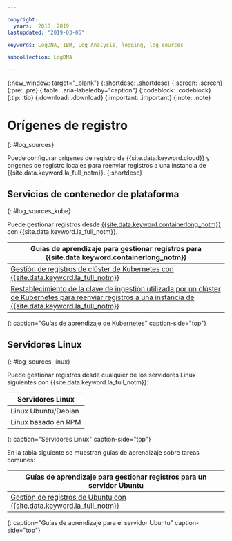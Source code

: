 ```yaml
---

copyright:
  years:  2018, 2019
lastupdated: "2019-03-06"

keywords: LogDNA, IBM, Log Analysis, logging, log sources

subcollection: LogDNA

---
```


{:new_window: target="_blank"}
{:shortdesc: .shortdesc}
{:screen: .screen}
{:pre: .pre}
{:table: .aria-labeledby="caption"}
{:codeblock: .codeblock}
{:tip: .tip}
{:download: .download}
{:important: .important}
{:note: .note}

# Orígenes de registro
{: #log_sources}

Puede configurar orígenes de registro de {{site.data.keyword.cloud}} y orígenes de registro locales para reenviar registros a una instancia de {{site.data.keyword.la_full_notm}}. 
{:shortdesc}


## Servicios de contenedor de plataforma
{: #log_sources_kube}

Puede gestionar registros desde [{{site.data.keyword.containerlong_notm}}](/docs/containers?topic=containers-container_index#container_index) con {{site.data.keyword.la_full_notm}}.

| Guías de aprendizaje para gestionar registros para {{site.data.keyword.containerlong_notm}} |
|---------------------------------------------------------------------------------------------------|
| [Gestión de registros de clúster de Kubernetes con {{site.data.keyword.la_full_notm}}](/docs/services/Log-Analysis-with-LogDNA/tutorials?topic=LogDNA-kube#kube)|
| [Restablecimiento de la clave de ingestión utilizada por un clúster de Kubernetes para reenviar registros a una instancia de {{site.data.keyword.la_full_notm}}](/docs/services/Log-Analysis-with-LogDNA/tutorials?topic=LogDNA-kube_reset#kube_reset) | 
{: caption="Guías de aprendizaje de Kubernetes" caption-side="top"} 



## Servidores Linux
{: #log_sources_linux}

Puede gestionar registros desde cualquier de los servidores Linux siguientes con {{site.data.keyword.la_full_notm}}:

| Servidores Linux       | 
|---------------------|
| Linux Ubuntu/Debian | 
| Linux basado en RPM     |
{: caption="Servidores Linux" caption-side="top"} 


En la tabla siguiente se muestran guías de aprendizaje sobre tareas comunes:

| Guías de aprendizaje para gestionar registros para un servidor Ubuntu |
|-----------------------------------------------|
| [Gestión de registros de Ubuntu con {{site.data.keyword.la_full_notm}}](/docs/services/Log-Analysis-with-LogDNA/tutorials?topic=LogDNA-ubuntu#ubuntu) | 
{: caption="Guías de aprendizaje para el servidor Ubuntu" caption-side="top"} 


